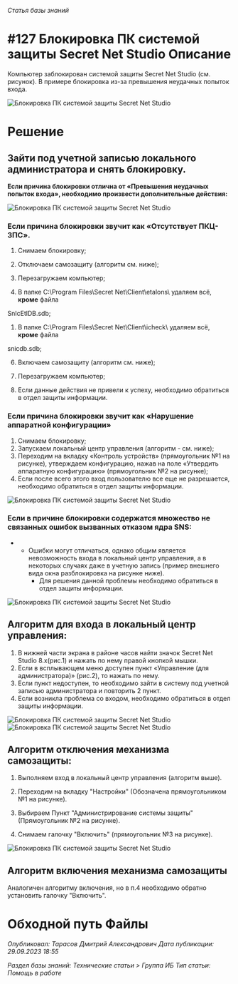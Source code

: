 _Статья базы знаний_

# #127 Блокировка ПК системой защиты Secret Net Studio Описание

Компьютер заблокирован системой защиты Secret Net Studio (см. рисунок). В примере блокировка из-за превышения неудачных попыток входа.

![Блокировка ПК системой защиты Secret Net Studio](<Блокировка ПК системой защиты Secret Net Studio.jpeg>)

# Решение

## Зайти под учетной записью локального администратора и снять блокировку.

**Если причина блокировки отлична от «Превышения неудачных попыток входа», необходимо произвести дополнительные действия:**

![Блокировка ПК системой защиты Secret Net Studio](<Блокировка ПК системой защиты Secret Net Studio 1.jpeg>)

### Если причина блокировки звучит как «Отсутствует ПКЦ-ЗПС».

1. Снимаем блокировку;

1. Отключаем самозащиту (алгоритм см. ниже);
2. Перезагружаем компьютер;
3. В папке C:\Program Files\Secret Net\Client\etalons\ удаляем всё, **кроме** файла

SnIcEtlDB.sdb;

1. В папке C:\Program Files\Secret Net\Client\icheck\ удаляем всё, **кроме** файла

snicdb.sdb;

6. Включаем самозащиту (алгоритм см. ниже);

1. Перезагружаем компьютер;
2. Если данные действия не привели к успеху, необходимо обратиться в отдел защиты информации.

### Если причина блокировки звучит как «Нарушение аппаратной конфигурации»

1. Снимаем блокировку;
2. Запускаем локальный центр управления (алгоритм - см. ниже);
3. Переходим на вкладку «Контроль устройств» (прямоугольник №1 на рисунке), утверждаем конфигурацию, нажав на поле «Утвердить аппаратную конфигурацию» (прямоугольник №2 на рисунке);
4. Если после всего этого вход пользователю все еще не разрешается, необходимо обратиться в отдел защиты информации.

![Блокировка ПК системой защиты Secret Net Studio](<Блокировка ПК системой защиты Secret Net Studio 2.jpeg>)

### Если в причине блокировки содержатся множество не связанных ошибок вызванных отказом ядра SNS:

- - Ошибки могут отличаться, однако общим является невозможность входа в локальный центр управления, а в некоторых случаях даже в учетную запись (пример внешнего вида окна разблокировка на рисунке ниже).
    - Для решения данной проблемы необходимо обратиться в отдел защиты информации.

![Блокировка ПК системой защиты Secret Net Studio](<Блокировка ПК системой защиты Secret Net Studio 3.jpeg>)

## Алгоритм для входа в локальный центр управления:

1. В нижней части экрана в районе часов найти значок Secret Net Studio 8.x(рис.1) и нажать по нему правой кнопкой мышки.
2. Если в всплывающем меню доступен пункт «Управление (для администратора)» (рис.2), то нажать по нему.
3. Если пункт недоступен, то необходимо зайти в систему под учетной записью администратора и повторить 2 пункт.
4. Если возникла проблема со входом, необходимо обратиться в отдел защиты информации.

![Блокировка ПК системой защиты Secret Net Studio](<Блокировка ПК системой защиты Secret Net Studio 4.jpeg>)![Блокировка ПК системой защиты Secret Net Studio](<Блокировка ПК системой защиты Secret Net Studio 5.jpeg>)

## Алгоритм отключения механизма самозащиты:

1. Выполняем вход в локальный центр управления (алгоритм выше).

1. Переходим на вкладку "Настройки" (Обозначена прямоугольником №1 на рисунке).
2. Выбираем Пункт "Администрирование системы защиты" (Прямоугольник №2 на рисунке).
3. Снимаем галочку "Включить" (прямоугольник №3 на рисунке).

![Блокировка ПК системой защиты Secret Net Studio](<Блокировка ПК системой защиты Secret Net Studio 6.jpeg>)

## Алгоритм включения механизма самозащиты

Аналогичен алгоритму включения, но в п.4 необходимо обратно установить галочку "Включить".

# Обходной путь Файлы

_Опубликовал: Тарасов Дмитрий Александрович Дата публикации: 29.09.2023 18:55_

_Раздел базы знаний: Технические статьи > Группа ИБ Тип статьи: Помощь в работе_